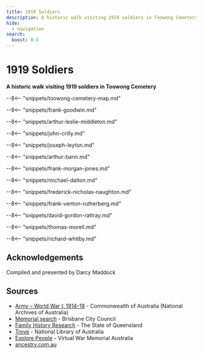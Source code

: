 ```yaml
---
title: 1919 Soldiers
description: A historic walk visiting 1919 soldiers in Toowong Cemetery
hide:
  - navigation
search:
  boost: 0.5  
---
```


# 1919 Soldiers 

**A historic walk visiting 1919 soldiers in Toowong Cemetery**


--8<-- "snippets/toowong-cemetery-map.md"



--8<-- "snippets/frank-goodwin.md"

--8<-- "snippets/arthur-leslie-middleton.md"

--8<-- "snippets/john-crilly.md"

--8<-- "snippets/joseph-leyton.md"

--8<-- "snippets/arthur-bann.md"

--8<-- "snippets/frank-morgan-jones.md"

--8<-- "snippets/michael-dalton.md"

--8<-- "snippets/frederick-nicholas-naughton.md"

--8<-- "snippets/frank-venton-rutherberg.md"

--8<-- "snippets/david-gordon-rattray.md"

--8<-- "snippets/thomas-morell.md"

--8<-- "snippets/richard-whitby.md"

## Acknowledgements

Compiled and presented by Darcy Maddock

## Sources

- [Army – World War I: 1914–18](https://www.naa.gov.au/explore-collection/defence-and-war-service-records/army-world-war-i-1914-18) - Commonwealth of Australia (National Archives of Australia)
- [Memorial search](https://brisbane.discovereverafter.com) - Brisbane City Council
- [Family History Research](https://www.familyhistory.bdm.qld.gov.au) - The State of Queensland
- [Trove](https://trove.nla.gov.au) - National Library of Australia
- [Explore People](https://vwma.org.au/explore/people) - Virtual War Memorial Australia
- [ancestry.com.au](https://www.ancestry.com.au/)

<!--
<div class="noprint" markdown="1">
## Brochure

**[Download this walk](../assets/guides/1919-soldiers.pdf)** - designed to be printed and folded in half to make an A5 brochure.

</div>
-->
